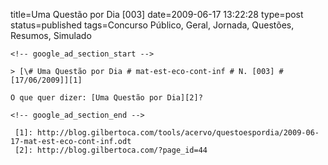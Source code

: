 title=Uma Questão por Dia [003] 
date=2009-06-17 13:22:28
type=post
status=published
tags=Concurso Público, Geral, Jornada, Questões, Resumos, Simulado
~~~~~~
<!-- google_ad_section_start -->

> [\# Uma Questão por Dia # mat-est-eco-cont-inf # N. [003] # [17/06/2009]][1]

O que quer dizer: [Uma Questão por Dia][2]?

<!-- google_ad_section_end -->

 [1]: http://blog.gilbertoca.com/tools/acervo/questoespordia/2009-06-17-mat-est-eco-cont-inf.odt
 [2]: http://blog.gilbertoca.com/?page_id=44
